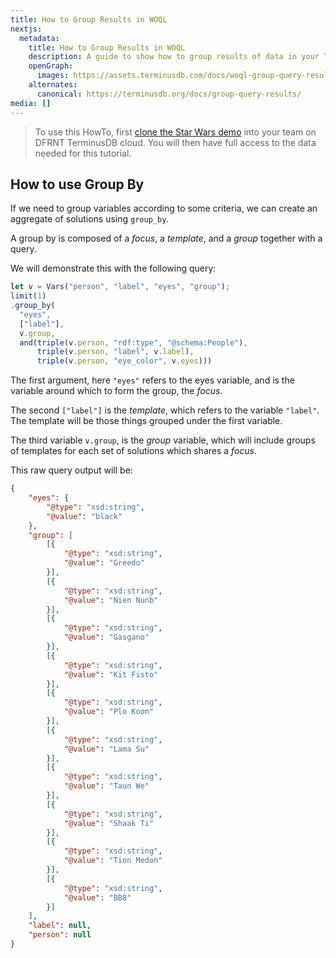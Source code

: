 ```yaml
---
title: How to Group Results in WOQL
nextjs:
  metadata:
    title: How to Group Results in WOQL
    description: A guide to show how to group results of data in your TerminusDB projects using WOQL.
    openGraph:
      images: https://assets.terminusdb.com/docs/woql-group-query-results.png
    alternates:
      canonical: https://terminusdb.org/docs/group-query-results/
media: []
---
```


> To use this HowTo, first [clone the Star Wars demo](/docs/clone-a-demo-terminuscms-project/) into your team on DFRNT TerminusDB cloud. You will then have full access to the data needed for this tutorial.

## How to use Group By

If we need to group variables according to some criteria, we can create an aggregate of solutions using `group_by`.

A group by is composed of a _focus_, a _template_, and a _group_ together with a query.

We will demonstrate this with the following query:

```javascript
let v = Vars("person", "label", "eyes", "group");
limit(1)
.group_by(
  "eyes",
  ["label"],
  v.group,
  and(triple(v.person, "rdf:type", "@schema:People"),
      triple(v.person, "label", v.label),
      triple(v.person, "eye_color", v.eyes)))
```

The first argument, here `"eyes"` refers to the eyes variable, and is the variable around which to form the group, the _focus_.

The second `["label"]` is the _template_, which refers to the variable `"label"`. The template will be those things grouped under the first variable.

The third variable `v.group`, is the _group_ variable, which will include groups of templates for each set of solutions which shares a _focus_.

This raw query output will be:

```json
{
    "eyes": {
        "@type": "xsd:string",
        "@value": "black"
    },
    "group": [
        [{
            "@type": "xsd:string",
            "@value": "Greedo"
        }],
        [{
            "@type": "xsd:string",
            "@value": "Nien Nunb"
        }],
        [{
            "@type": "xsd:string",
            "@value": "Gasgano"
        }],
        [{
            "@type": "xsd:string",
            "@value": "Kit Fisto"
        }],
        [{
            "@type": "xsd:string",
            "@value": "Plo Koon"
        }],
        [{
            "@type": "xsd:string",
            "@value": "Lama Su"
        }],
        [{
            "@type": "xsd:string",
            "@value": "Taun We"
        }],
        [{
            "@type": "xsd:string",
            "@value": "Shaak Ti"
        }],
        [{
            "@type": "xsd:string",
            "@value": "Tion Medon"
        }],
        [{
            "@type": "xsd:string",
            "@value": "BB8"
        }]
    ],
    "label": null,
    "person": null
}
```